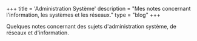 +++
title = 'Administration Système'
description = "Mes notes concernant l'information, les systèmes et les réseaux."
type = "blog"
+++

Quelques notes concernant des sujets d'administration système, de réseaux et d'information.
